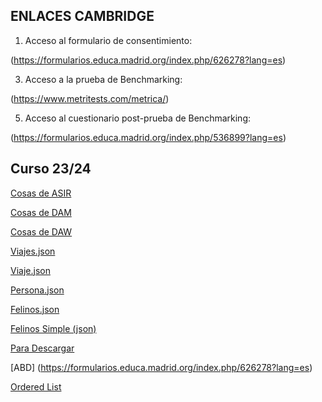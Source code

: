 ## ENLACES CAMBRIDGE
1. Acceso al formulario de consentimiento:
   
(https://formularios.educa.madrid.org/index.php/626278?lang=es)

3. Acceso a la prueba de Benchmarking:
   
(https://www.metritests.com/metrica/)

5. Acceso al cuestionario post-prueba de Benchmarking:
   
(https://formularios.educa.madrid.org/index.php/536899?lang=es)



## Curso 23/24


[Cosas de ASIR](asir.md)

[Cosas de DAM](dam.md)

[Cosas de DAW](daw.md)

[Viajes.json](viajes.json)

[Viaje.json](viaje.json)

[Persona.json](persona.json)

[Felinos.json](felinos.json)

[Felinos Simple (json)](felinosSimple.json)

[Para Descargar](exam_IAW.zip)

[ABD] (https://formularios.educa.madrid.org/index.php/626278?lang=es)
 
[Ordered List](https://orderedlist.com/)